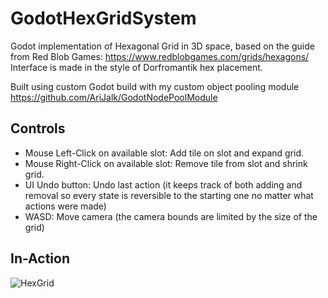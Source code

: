 # GodotHexGridSystem

Godot implementation of Hexagonal Grid in 3D space, based on the guide from Red Blob Games: https://www.redblobgames.com/grids/hexagons/
Interface is made in the style of Dorfromantik hex placement.

Built using custom Godot build with my custom object pooling module https://github.com/AriJalk/GodotNodePoolModule

## Controls

* Mouse Left-Click on available slot: Add tile on slot and expand grid.
* Mouse Right-Click on available slot: Remove tile from slot and shrink grid.
* UI Undo button: Undo last action (it keeps track of both adding and removal so every state is reversible to the starting one no matter what actions were made)
* WASD: Move camera (the camera bounds are limited by the size of the grid)

## In-Action

![HexGrid](ReadmeImages/HexGrid_demo.gif)</br>
